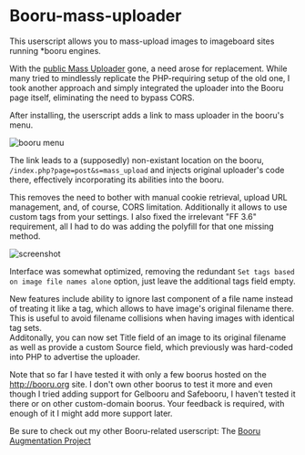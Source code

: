 # Booru-mass-uploader
This userscript allows you to mass-upload images to imageboard sites running *booru engines.

With the [public Mass Uploader](https://unblock.ibsearch.xxx/mass-upload/) gone, a need arose for replacement. While many tried to mindlessly replicate the PHP-requiring setup of the old one, I took another approach and simply integrated the uploader into the Booru page itself, eliminating the need to bypass CORS.

After installing, the userscript adds a link to mass uploader in the booru's menu.

![booru menu](http://puu.sh/lk53S/ad48c303c0.png)

The link leads to a (supposedly) non-existant location on the booru, `/index.php?page=post&s=mass_upload` and injects original uploader's code there, effectively incorporating its abilities into the booru.

This removes the need to bother with manual cookie retrieval, upload URL management, and, of course, CORS limitation. Additionally it allows to use custom tags from your settings. I also fixed the irrelevant "FF 3.6" requirement, all I had to do was adding the polyfill for that one missing method.

![screenshot](http://puu.sh/lqkYQ/ca6addbb18.png)

Interface was somewhat optimized, removing the redundant `Set tags based on image file names alone` option, just leave the additional tags field empty.  

  New features include ability to ignore last component of a file name instead of treating it like a tag, which allows to have image's original filename there. This is useful to avoid filename collisions when having images with identical tag sets.  
  Additonally, you can now set Title field of an image to its original filename as well as provide a custom Source field, which previously was hard-coded into PHP to advertise the uploader.

Note that so far I have tested it with only a few boorus hosted on the http://booru.org site. I don't own other boorus to test it more and even though I tried adding support for Gelbooru and Safebooru, I haven't tested it there or on other custom-domain boorus. Your feedback is required, with enough of it I might add more support later.

Be sure to check out my other Booru-related userscript: The [Booru Augmentation Project](https://github.com/Seedmanc/Booru-Augmentation-Project)
